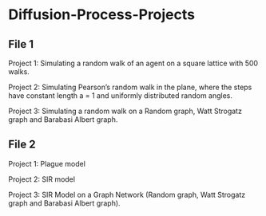 # Diffusion-Process-Projects
## File 1
Project 1: Simulating a random walk of an agent on a square lattice with 500 walks.

Project 2: Simulating Pearson’s random walk in the plane, where the steps have constant length a = 1 and uniformly distributed random angles.

Project 3: Simulating a random walk on a Random graph, Watt Strogatz graph and Barabasi Albert graph.

## File 2
Project 1: Plague model

Project 2: SIR model

Project 3: SIR Model on a Graph Network (Random graph, Watt Strogatz graph and Barabasi Albert graph).
